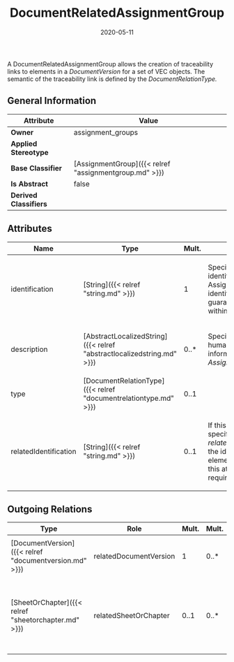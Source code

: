 ﻿---
title: DocumentRelatedAssignmentGroup
toc: false
type: specs
date: "2020-05-11"
draft: false
specification: VEC
version: 1.2.0
documentType: "Recommendation"
elementType: Class
classes:
  - DocumentRelatedAssignmentGroup
menu_name: vec-1.2.0
---
<p> A DocumentRelatedAssignmentGroup allows the creation of traceability links to elements in a <i>DocumentVersion</i> for a set of VEC&#160;objects. The semantic of the traceability link is defined by the <i>DocumentRelationType.</i>      </p>

## General Information

| Attribute               | Value |
|-------------------------|-------|
| **Owner**               | assignment_groups |
| **Applied Stereotype**  |   |
| **Base Classifier**     | [AssignmentGroup]({{< relref "assignmentgroup.md" >}})<br/>  |
| **Is Abstract**         | false |
| **Derived Classifiers** |   |

## Attributes
|  Name  |  Type  |  Mult.  |  Description  |  Owning Classifier  |
|--------|--------|---------|---------------|--------------|
|identification | [String]({{< relref "string.md" >}}) | 1 | <p> Specifies a unique identification of the AssignmentGroup. The identification is guaranteed to be unique within the specification.      </p> | [AssignmentGroup]({{< relref "assignmentgroup.md" >}}) |
|description | [AbstractLocalizedString]({{< relref "abstractlocalizedstring.md" >}}) | 0..* | <p> Specifies additional, human readable information about the <i>AssignmentGroup</i>.      </p> | [AssignmentGroup]({{< relref "assignmentgroup.md" >}}) |
|type | [DocumentRelationType]({{< relref "documentrelationtype.md" >}}) | 0..1 |  | [DocumentRelatedAssignmentGroup]({{< relref "documentrelatedassignmentgroup.md" >}}) |
|relatedIdentification | [String]({{< relref "string.md" >}}) | 0..1 | <p> If this group relates to a specific element in the <i>relatedDocumentVersion</i> the identifier of the element is defined in this attribute (e.g. a requirements number).      </p> | [DocumentRelatedAssignmentGroup]({{< relref "documentrelatedassignmentgroup.md" >}}) |

## Outgoing Relations
|    Type  |   Role   |   Mult.   |   Mult.   |   Description   |
|----------|----------|-----------|-----------|-----------------|
| [DocumentVersion]({{< relref "documentversion.md" >}}) | relatedDocumentVersion | 1 | 0..* | <p> References the <i>DocumentVersion</i> to which this group relates.      </p> |
| [SheetOrChapter]({{< relref "sheetorchapter.md" >}}) | relatedSheetOrChapter | 0..1 | 0..* | <p> Allows a more specific relationship to a <i>SheetOrChapter</i> within the <i>relatedDocumentVersion.</i>      </p>      <p> <i>&#160;</i>      </p> |
